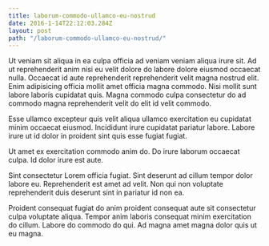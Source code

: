 ```yaml
---
title: laborum-commodo-ullamco-eu-nostrud
date: 2016-1-14T22:12:03.284Z
layout: post
path: "/laborum-commodo-ullamco-eu-nostrud/"
---
```


Ut veniam sit aliqua in ea culpa officia ad veniam veniam aliqua irure sit. Ad ut reprehenderit anim nisi eu velit dolore do labore dolore eiusmod occaecat nulla. Occaecat id aute reprehenderit reprehenderit velit magna nostrud elit. Enim adipisicing officia mollit amet officia magna commodo. Nisi mollit sunt labore laboris cupidatat quis. Magna commodo culpa consectetur do ad commodo magna reprehenderit velit do elit id velit commodo.

Esse ullamco excepteur quis velit aliqua ullamco exercitation eu cupidatat minim occaecat eiusmod. Incididunt irure cupidatat pariatur labore. Labore irure ut id dolor in proident sint quis esse fugiat fugiat.

Ut amet ex exercitation commodo anim do. Do irure laborum occaecat culpa. Id dolor irure est aute.

Sint consectetur Lorem officia fugiat. Sint deserunt ad cillum tempor dolor labore eu. Reprehenderit est amet ad velit. Non qui non voluptate reprehenderit duis deserunt sint in pariatur id non ea.

Proident consequat fugiat do anim proident consequat aute sit consectetur culpa voluptate aliqua. Tempor anim laboris consequat minim exercitation do cillum. Labore do commodo do qui. Ad magna amet magna dolor quis ut eu magna.